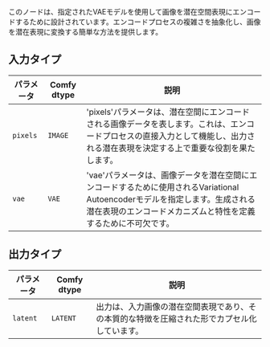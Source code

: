 
このノードは、指定されたVAEモデルを使用して画像を潜在空間表現にエンコードするために設計されています。エンコードプロセスの複雑さを抽象化し、画像を潜在表現に変換する簡単な方法を提供します。

## 入力タイプ

| パラメータ | Comfy dtype | 説明 |
|-----------|-------------|-------------|
| `pixels`  | `IMAGE`     | 'pixels'パラメータは、潜在空間にエンコードされる画像データを表します。これは、エンコードプロセスの直接入力として機能し、出力される潜在表現を決定する上で重要な役割を果たします。 |
| `vae`     | `VAE`       | 'vae'パラメータは、画像データを潜在空間にエンコードするために使用されるVariational Autoencoderモデルを指定します。生成される潜在表現のエンコードメカニズムと特性を定義するために不可欠です。 |

## 出力タイプ

| パラメータ | Comfy dtype | 説明 |
|-----------|-------------|-------------|
| `latent`  | `LATENT`    | 出力は、入力画像の潜在空間表現であり、その本質的な特徴を圧縮された形でカプセル化しています。 |
